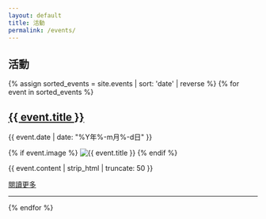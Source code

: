 ```yaml
---
layout: default
title: 活動
permalink: /events/
---
```


<div class="events-container">
  <h2>活動</h2>
  {% assign sorted_events = site.events | sort: 'date' | reverse %}
  {% for event in sorted_events %}
    <div class="event-item">
      <h2><a href="{{ site.baseurl }}/{{ event.url }}">{{ event.title }}</a></h2>
      <p class="event-date">{{ event.date | date: "%Y年%-m月%-d日" }}</p>
      {% if event.image %}
      <img src="{{ site.baseurl }}/{{ event.image }}" alt="{{ event.title }}" class="event-image">
      {% endif %}
      <p>{{ event.content | strip_html | truncate: 50 }}</p>
      <a href="{{ site.baseurl }}/{{ event.url }}" class="read-more">閱讀更多</a>
    </div>
    <hr>
  {% endfor %}
</div>